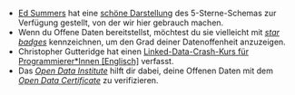 - [Ed Summers](http://inkdroid.org/ehs/) hat eine [schöne Darstellung](http://inkdroid.org/2010/06/04/the-5-stars-of-open-linked-data/ "the 5 stars of open linked data") des 5-Sterne-Schemas zur Verfügung gestellt, von der wir hier gebrauch machen.
- Wenn du Offene Daten bereitstellst, möchtest du sie vielleicht mit [*star badges*](http://lab.linkeddata.deri.ie/2010/lod-badges/) kennzeichnen, um den Grad deiner Datenoffenheit anzuzeigen.
- Christopher Gutteridge hat einen [Linked-Data-Crash-Kurs für Programmierer*Innen [Englisch]](http://openorg.ecs.soton.ac.uk/wiki/Linked_Data_Basics_for_Techies) verfasst.
- Das [*Open Data Institute*](http://theodi.org/) hilft dir dabei, deine Offenen Daten mit dem [*Open Data Certificate*](https://certificates.theodi.org/) zu verifizieren.